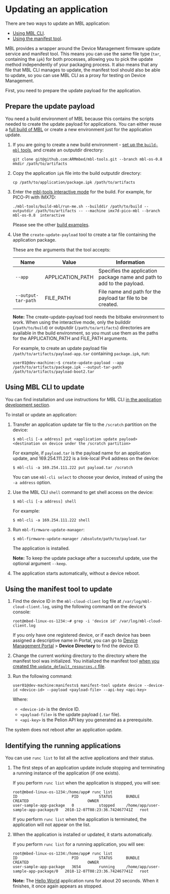 # Updating an application

There are two ways to update an MBL application:

* [Using MBL CLI](#using-mbl-cli).
* [Using the manifest tool](#using-the-manifest-tool).

MBL provides a wrapper around the Device Management firmware update service and manifest tool. This means you can use the same file type (`tar`, containing the `ipk`) for both processes, allowing you to pick the update method independently of your packaging process. It also means that any file that MBL CLI manages to update, the manifest tool should also be able to update, so you can use MBL CLI as a proxy for testing on Device Management.

First, you need to prepare the update payload for the application.

## Prepare the update payload

You need a build environment of MBL because this contains the scripts needed to create the update payload for applications. You can either reuse a [full build of MBL](../first-image/building-a-developer-image.html) or create a new environment just for the application update.

1. If you are going to create a new build environment - [set up the `build-mbl` tools](../install_mbl_on_device/Reqs_and_env/dev_env_for_distribution.html), and create an outputdir directory:

    ```
    git clone git@github.com:ARMmbed/mbl-tools.git --branch mbl-os-0.8
    mkdir /path/to/artifacts
    ```

1. Copy the application `ipk` file into the build outputdir directory:

    ```
    cp /path/to/application/package.ipk /path/to/artifacts
    ```

1. Enter the [mbl-tools interactive mode](../develop-mbl/mbed-linux-os-distribution-development-with-mbl-tools.html#running-build-mbl-in-interactive-mode) for the build. For example, for PICO-PI with IMX7D:

    ```
    ./mbl-tools/build-mbl/run-me.sh --builddir /path/to/build --outputdir /path/to/artifacts -- --machine imx7d-pico-mbl --branch mbl-os-0.8  interactive
    ```

    Please see the other [build examples](../install_mbl_on_device/building_an_image/build_examples.html).

1. Use the `create-update-payload` tool to create a tar file containing the application package.

    These are the arguments that the tool accepts:

    | Name | Value | Information |
    | --- | --- | --- |
    | `--app` | APPLICATION_PATH | Specifies the application package name and path to add to the payload. |
    | `--output-tar-path` | FILE_PATH | File name and path for the payload tar file to be created. |

    <span class="notes">**Note:** The create-update-payload tool needs the bitbake environment to work. When using the interactive mode, only the builddir (`/path/to/build`) or outputdir (`/path/to/artifacts`) directories are available in the build environment, so you must use them as the paths for the APPLICATION_PATH and FILE_PATH arguments.</span>

    For example, to create an update payload file `/path/to/artifacts/payload-app.tar` containing `package.ipk`, run:

    ```
    user01@dev-machine:~$ create-update-payload --app /path/to/artifacts/package.ipk --output-tar-path /path/to/artifacts/payload-boot2.tar
    ```

## Using MBL CLI to update

<span class="tips">You can find installation and use instructions for MBL CLI [in the application development section](../develop-apps/the-mbl-command-line-interface.html).</span>

To install or update an application:

1. Transfer an application update tar file to the `/scratch` partition on the device:

   ```
   $ mbl-cli [-a address] put <application update payload> <destination on device under the /scratch partition>
   ```

   For example, if `payload.tar` is the payload name for an application update, and 169.254.111.222 is a link-local IPv4 address on the device:

   ```
   $ mbl-cli -a 169.254.111.222 put payload.tar /scratch
   ```

   <span class="tips">You can use `mbl-cli select` to choose your device, instead of using the `-a address` option.</span>

1. Use the MBL CLI `shell` command to get shell access on the device:

    ```
    $ mbl-cli [-a address] shell
    ```

    For example:

    ```
    $ mbl-cli -a 169.254.111.222 shell
    ```

1. Run `mbl-firmware-update-manager`:

    ```
    $ mbl-firmware-update-manager /absolute/path/to/payload.tar
    ```

    The application is installed.

    <span class="notes">**Note:** To keep the update package after a successful update, use the optional argument `--keep`.</span>

1. The application starts automatically, without a device reboot.

## Using the manifest tool to update

1. Find the device ID in the `mbl-cloud-client` log file at `/var/log/mbl-cloud-client.log`, using the following command on the device's console:

    ```
    root@mbed-linux-os-1234:~# grep -i 'device id' /var/log/mbl-cloud-client.log
    ```

    If you only have one registered device, or if each device has been assigned a descriptive name in Portal, you can go to [Device Management Portal](https://portal.mbedcloud.com) > **Device Directory** to find the device ID.

1. Change the current working directory to the directory where the manifest tool was initialized. You initialized the manifest tool [when you created the `update_default_resources.c` file](../first-image/provisioning-for-pelion-device-management.html#creating-an-update-resources-file).

1. Run the following command:

    ```
    user01@dev-machine:manifests$ manifest-tool update device --device-id <device-id> --payload <payload-file> --api-key <api-key>
    ```

    Where:

    * `<device-id>` is the device ID.
    * `<payload-file>` is the update payload (`.tar` file).
    * `<api-key>` is the Pelion API key you generated as a prerequisite.

The system does not reboot after an application update.

## Identifying the running applications

You can use `runc list` to list all the active applications and their status.

1. The first steps of an application update include stopping and terminating a running instance of the application (if one exists).

    If you perform `runc list` when the application is stopped, you will see:

    ```
    root@mbed-linux-os-1234:/home/app# runc list
    ID                        PID         STATUS      BUNDLE                                CREATED                          OWNER
    user-sample-app-package   0           stopped     /home/app/user-sample-app-package/0   2018-12-07T08:23:36.742467741Z   root
    ```

    If you perform `runc list` when the application is terminated, the application will not appear on the list.

1. When the application is installed or updated, it starts automatically.

    If you perform `runc list` for a running application, you will see:

    ```
    root@mbed-linux-os-1234:/home/app# runc list
    ID                        PID         STATUS      BUNDLE                                CREATED                          OWNER
    user-sample-app-package   3654        running     /home/app/user-sample-app-package/0   2018-12-07T08:23:36.742467741Z   root
    ```

    <span class="notes">**Note:** The [Hello World](../develop-apps/hello-world-application.html) application runs for about 20 seconds. When it finishes, it once again appears as stopped.</span>
